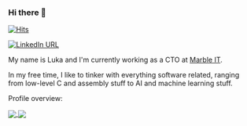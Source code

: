 ### Hi there 👋

[![Hits](https://hits.seeyoufarm.com/api/count/incr/badge.svg?url=https%3A%2F%2Fgithub.com%2Flklacar%2Fhit-counter&count_bg=%2379C83D&title_bg=%23555555&icon=&icon_color=%23E7E7E7&title=hits&edge_flat=false)](https://hits.seeyoufarm.com)

[![LinkedIn URL](https://img.shields.io/static/v1?color=green&label=LinkedIn&logo=linkedin&logoColor=white&style=for-the-badge&message=Connect)](https://www.linkedin.com/in/luka-klacar)

My name is Luka and I'm currently working as a CTO at [Marble IT](https://marbleit.rs/).

In my free time, I like to tinker with everything software related, ranging from low-level C and assembly stuff to AI and machine learning stuff.


Profile overview:

<a href="https://github.com/lklacar/">
  <img align="center" src="https://github-readme-stats.vercel.app/api?username=lklacar&count_private=true&show_icons=true&theme=dark&hide_border=false" />
</a>

<a href="https://github.com/lklacar/">
  <img align="center" src="https://github-readme-stats.vercel.app/api/top-langs/?username=lklacar&layout=compact&theme=dark&hide_border=false" />
</a>

<!--
**lklacar/lklacar** is a ✨ _special_ ✨ repository because its `README.md` (this file) appears on your GitHub profile.

Here are some ideas to get you started:

- 🔭 I’m currently working on ...
- 🌱 I’m currently learning ...
- 👯 I’m looking to collaborate on ...
- 🤔 I’m looking for help with ...
- 💬 Ask me about ...
- 📫 How to reach me: ...
- 😄 Pronouns: ...
- ⚡ Fun fact: ...
-->
